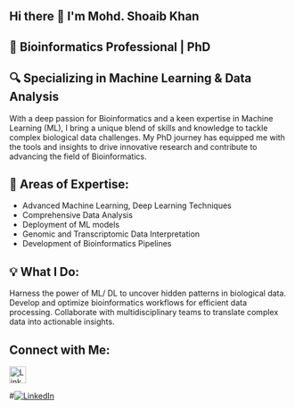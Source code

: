 ## Hi there 👋 I'm Mohd. Shoaib Khan

## 🚀 Bioinformatics Professional | PhD

## 🔍 Specializing in Machine Learning & Data Analysis

With a deep passion for Bioinformatics and a keen expertise in Machine Learning (ML), I bring a unique blend of skills and knowledge to tackle complex biological data challenges. My PhD journey has equipped me with the tools and insights to drive innovative research and contribute to advancing the field of Bioinformatics.

## 🌟 Areas of Expertise:

* Advanced Machine Learning, Deep Learning Techniques
* Comprehensive Data Analysis
* Deployment of ML models 
* Genomic and Transcriptomic Data Interpretation
* Development of Bioinformatics Pipelines
  
## 💡 What I Do:

Harness the power of ML/ DL to uncover hidden patterns in biological data.
Develop and optimize bioinformatics workflows for efficient data processing.
Collaborate with multidisciplinary teams to translate complex data into actionable insights.

## Connect with Me:
<a href="https://www.linkedin.com/in/shoaib-khan-imt" target="_blank">
    <img src="https://example.com/linkedin-logo.png" alt="LinkedIn" style="width:30px;"/>
</a>

#[![LinkedIn](https://cdn.jsdelivr.net/npm/simple-icons@v3/icons/linkedin.svg)](https://www.linkedin.com/in/shoaib-khan-imt)

